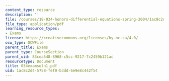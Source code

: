 ```yaml
---
content_type: resource
description: ''
file: /courses/18-034-honors-differential-equations-spring-2004/1ac8c2d45758fef0b3dd6e9e8c442f54_034examsoln1.pdf
file_type: application/pdf
learning_resource_types:
- Exams
license: https://creativecommons.org/licenses/by-nc-sa/4.0/
ocw_type: OCWFile
parent_title: Exams
parent_type: CourseSection
parent_uid: 83cea548-8968-c5cc-9217-7c2459b121ac
resourcetype: Document
title: 034examsoln1.pdf
uid: 1ac8c2d4-5758-fef0-b3dd-6e9e8c442f54
---
```

